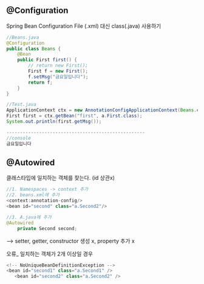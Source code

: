 ## @Configuration
Spring Bean Configuration File (.xml) 대신 class(.java) 사용하기
```java
//Beans.java
@Configuration
public class Beans {
	@Bean
	public First first() {
		// return new First();
		First f = new First();
		f.setMsg("금요일입니다");
		return f;
	}
}

//Test.java
ApplicationContext ctx = new AnnotationConfigApplicationContext(Beans.class);
First first = ctx.getBean("first", a.First.class);
System.out.println(first.getMsg());

---------------------------------------------------
//console
금요일입니다

```
## @Autowired
클래스타입에 일치하는 객체를 찾는다. (id 상관x)
```java
//1. Namespaces -> context 추가
//2. beans.xml에 추가
<context:annotation-config/>
<bean id="second" class="a.Second2"/>

//3. A.java에 추가
@Autowired
	private Second second;
```
--> setter, getter, 	constructor 생성 x, property 추가 x

 오류_ 일치하는 객체가 2개 이상일 경우
 ```java
 <!-- NoUniqueBeanDefinitionException -->
 <bean id="second1" class="a.Second1" />
	<bean id="second2" class="a.Second2" /> 
 ```
<!--stackedit_data:
eyJoaXN0b3J5IjpbLTEyNDI2NjYxNTEsMjEzNzI1MzM2MF19
-->